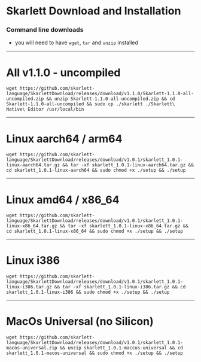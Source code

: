 # Skarlett Download and Installation
### Command line downloads
- you will need to have `wget`, `tar` and `unzip` installed 

---

# All v1.1.0 - uncompiled 

```
wget https://github.com/skarlett-language/SkarlettDownload/releases/download/v1.1.0/Skarlett-1.1.0-all-uncompiled.zip && unzip Skarlett-1.1.0-all-uncompiled.zip && cd Skarlett-1.1.0-all-uncompiled && sudo cp ./skarlett ./Skarlett\ Native\ Editor /usr/local/bin
```

---

# Linux aarch64 / arm64

```
wget https://github.com/skarlett-language/SkarlettDownload/releases/download/v1.0.1/skarlett_1.0.1-linux-aarch64.tar.gz && tar -xf skarlett_1.0.1-linux-aarch64.tar.gz && cd skarlett_1.0.1-linux-aarch64 && sudo chmod +x ./setup && ./setup
```
    
---

# Linux amd64 / x86_64

```
wget https://github.com/skarlett-language/SkarlettDownload/releases/download/v1.0.1/skarlett_1.0.1-linux-x86_64.tar.gz && tar -xf skarlett_1.0.1-linux-x86_64.tar.gz && cd skarlett_1.0.1-linux-x86_64 && sudo chmod +x ./setup && ./setup
```
    
---

# Linux i386

```
wget https://github.com/skarlett-language/SkarlettDownload/releases/download/v1.0.1/skarlett_1.0.1-linux-i386.tar.gz && tar -xf skarlett_1.0.1-linux-i386.tar.gz && cd skarlett_1.0.1-linux-i386 && sudo chmod +x ./setup && ./setup
```

---


# MacOs Universal (no Silicon)
```
wget https://github.com/skarlett-language/SkarlettDownload/releases/download/v1.0.1/skarlett_1.0.1-macos-universal.zip && unzip skarlett_1.0.1-maccos-universal && cd skarlett_1.0.1-macos-universal && sudo chmod +x ./setup && ./setup
```
